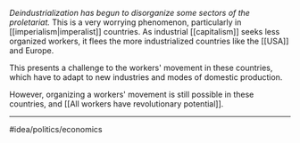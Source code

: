 *Deindustrialization has begun to disorganize some sectors of the proletariat.* This is a very worrying phenomenon, particularly in [[imperialism|imperalist]] countries. As industrial [[capitalism]] seeks less organized workers, it flees the more industrialized countries like the [[USA]] and Europe. 

This presents a challenge to the workers' movement in these countries, which have to adapt to new industries and modes of domestic production. 

However, organizing a workers' movement is still possible in these countries, and [[All workers have revolutionary potential]]. 


---
#idea/politics/economics 